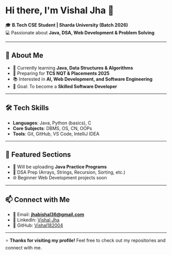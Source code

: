 # Hi there, I'm Vishal Jha 👋  

🎓 **B.Tech CSE Student | Sharda University (Batch 2026)**  
💻 Passionate about **Java, DSA, Web Development & Problem Solving**  

---

## 🚀 About Me
- 🌱 Currently learning **Java, Data Structures & Algorithms**  
- 🔭 Preparing for **TCS NQT & Placements 2025**  
- 📚 Interested in **AI, Web Development, and Software Engineering**  
- 🎯 Goal: To become a **Skilled Software Developer**  

---

## 🛠️ Tech Skills
- **Languages**: Java, Python (basics), C  
- **Core Subjects**: DBMS, OS, CN, OOPs  
- **Tools**: Git, GitHub, VS Code, IntelliJ IDEA  

---

## 📂 Featured Sections
- 📘 Will be uploading **Java Practice Programs**  
- 🧩 DSA Prep (Arrays, Strings, Recursion, Sorting, etc.)  
- 🌐 Beginner Web Development projects soon  

---

## 📫 Connect with Me
- 📧 Email: **jhabishal36@gmail.com**  
- 💼 LinkedIn: [Vishal Jha](https://www.linkedin.com/in/vishal-jha-1a2611280/)  
- 🐙 GitHub: [Vishal182004](https://github.com/Vishal182004)  

---

⭐ **Thanks for visiting my profile!** Feel free to check out my repositories and connect with me.

